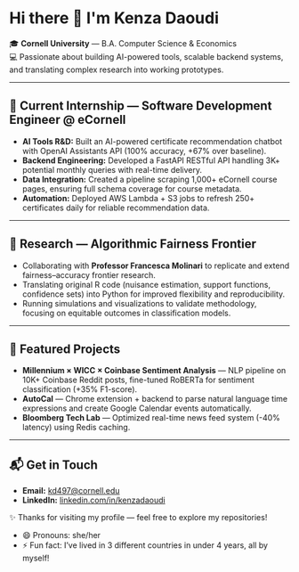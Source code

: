 # Hi there 👋 I'm Kenza Daoudi

🎓 **Cornell University** — B.A. Computer Science & Economics  
💻 Passionate about building AI-powered tools, scalable backend systems, and translating complex research into working prototypes.

---

## 💼 Current Internship — Software Development Engineer @ eCornell
- **AI Tools R&D:** Built an AI-powered certificate recommendation chatbot with OpenAI Assistants API (100% accuracy, +67% over baseline).  
- **Backend Engineering:** Developed a FastAPI RESTful API handling 3K+ potential monthly queries with real-time delivery.  
- **Data Integration:** Created a pipeline scraping 1,000+ eCornell course pages, ensuring full schema coverage for course metadata.  
- **Automation:** Deployed AWS Lambda + S3 jobs to refresh 250+ certificates daily for reliable recommendation data.  

---

## 🔬 Research — Algorithmic Fairness Frontier
- Collaborating with **Professor Francesca Molinari** to replicate and extend fairness–accuracy frontier research.  
- Translating original R code (nuisance estimation, support functions, confidence sets) into Python for improved flexibility and reproducibility.  
- Running simulations and visualizations to validate methodology, focusing on equitable outcomes in classification models.

---

## 🚀 Featured Projects
- **Millennium × WICC × Coinbase Sentiment Analysis** — NLP pipeline on 10K+ Coinbase Reddit posts, fine-tuned RoBERTa for sentiment classification (+35% F1-score).  
- **AutoCal** — Chrome extension + backend to parse natural language time expressions and create Google Calendar events automatically.  
- **Bloomberg Tech Lab** — Optimized real-time news feed system (-40% latency) using Redis caching.

---

## 📬 Get in Touch
- **Email:** kd497@cornell.edu  
- **LinkedIn:** [linkedin.com/in/kenzadaoudi](https://www.linkedin.com/in/kenzadaoudi)  

✨ Thanks for visiting my profile — feel free to explore my repositories!

- 😄 Pronouns: she/her  
- ⚡ Fun fact: I’ve lived in 3 different countries in under 4 years, all by myself!

